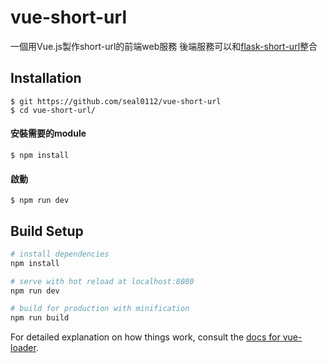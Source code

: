 # vue-short-url

一個用Vue.js製作short-url的前端web服務
後端服務可以和[flask-short-url](https://github.com/seal0112/flask-short-url)整合

## Installation
```shell
$ git https://github.com/seal0112/vue-short-url
$ cd vue-short-url/
```

#### 安裝需要的module
```shell
$ npm install
```

#### 啟動
```shell
$ npm run dev
```

## Build Setup
``` bash
# install dependencies
npm install

# serve with hot reload at localhost:8080
npm run dev

# build for production with minification
npm run build
```

For detailed explanation on how things work, consult the [docs for vue-loader](http://vuejs.github.io/vue-loader).

